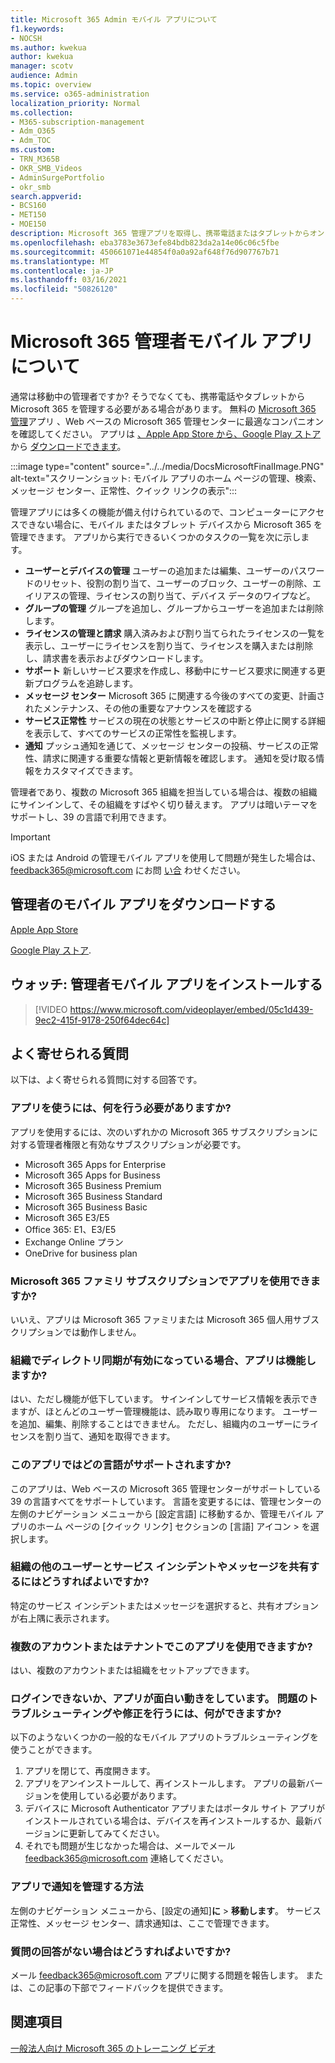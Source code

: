 ```yaml
---
title: Microsoft 365 Admin モバイル アプリについて
f1.keywords:
- NOCSH
ms.author: kwekua
author: kwekua
manager: scotv
audience: Admin
ms.topic: overview
ms.service: o365-administration
localization_priority: Normal
ms.collection:
- M365-subscription-management
- Adm_O365
- Adm_TOC
ms.custom:
- TRN_M365B
- OKR_SMB_Videos
- AdminSurgePortfolio
- okr_smb
search.appverid:
- BCS160
- MET150
- MOE150
description: Microsoft 365 管理アプリを取得し、携帯電話またはタブレットからオンライン組織を管理する方法について説明します。
ms.openlocfilehash: eba3783e3673efe84bdb823da2a14e06c06c5fbe
ms.sourcegitcommit: 450661071e44854f0a0a92af648f76d907767b71
ms.translationtype: MT
ms.contentlocale: ja-JP
ms.lasthandoff: 03/16/2021
ms.locfileid: "50826120"
---
```

# <a name="about-the-microsoft-365-admin-mobile-app"></a>Microsoft 365 管理者モバイル アプリについて

通常は移動中の管理者ですか? そうでなくても、携帯電話やタブレットから Microsoft 365 を管理する必要がある場合があります。 無料の [Microsoft 365 管理](https://go.microsoft.com/fwlink/?LinkID=627216)アプリ 、Web ベースの Microsoft 365 管理センターに最適なコンパニオンを確認してください。 アプリは [、Apple App Store から、Google Play ストア](https://apps.apple.com/app/apple-store/id761397963?pt=80423&ct=docsaboutadminapp&mt=8)から [ダウンロードできます](https://play.google.com/store/apps/details?id=com.ms.office365admin&referrer=utm_source%3Ddocsaboutadminapp%26utm_campaign%25docsaboutadminapp)。

:::image type="content" source="../../media/DocsMicrosoftFinalImage.PNG" alt-text="スクリーンショット: モバイル アプリのホーム ページの管理、検索、メッセージ センター、正常性、クイック リンクの表示":::

管理アプリには多くの機能が備え付けられているので、コンピューターにアクセスできない場合に、モバイル またはタブレット デバイスから Microsoft 365 を管理できます。 アプリから実行できるいくつかのタスクの一覧を次に示します。

- **ユーザーとデバイスの管理** ユーザーの追加または編集、ユーザーのパスワードのリセット、役割の割り当て、ユーザーのブロック、ユーザーの削除、エイリアスの管理、ライセンスの割り当て、デバイス データのワイプなど。
- **グループの管理** グループを追加し、グループからユーザーを追加または削除します。
- **ライセンスの管理と請求** 購入済みおよび割り当てられたライセンスの一覧を表示し、ユーザーにライセンスを割り当て、ライセンスを購入または削除し、請求書を表示およびダウンロードします。
- **サポート** 新しいサービス要求を作成し、移動中にサービス要求に関連する更新プログラムを追跡します。
- **メッセージ センター** Microsoft 365 に関連する今後のすべての変更、計画されたメンテナンス、その他の重要なアナウンスを確認する
- **サービス正常性** サービスの現在の状態とサービスの中断と停止に関する詳細を表示して、すべてのサービスの正常性を監視します。
- **通知** プッシュ通知を通じて、メッセージ センターの投稿、サービスの正常性、請求に関連する重要な情報と更新情報を確認します。 通知を受け取る情報をカスタマイズできます。

管理者であり、複数の Microsoft 365 組織を担当している場合は、複数の組織にサインインして、その組織をすばやく切り替えます。 アプリは暗いテーマをサポートし、39 の言語で利用できます。
  
> [!IMPORTANT]
> iOS または Android の管理モバイル アプリを使用して問題が発生した場合は、feedback365@microsoft.com にお問 [い合](mailto:feedback365@microsoft.com) わせください。
  
## <a name="download-the-admin-mobile-app"></a>管理者のモバイル アプリをダウンロードする

[Apple App Store](https://apps.apple.com/app/apple-store/id761397963?pt=80423&ct=docsaboutadminapp&mt=8) 

[Google Play ストア](https://play.google.com/store/apps/details?id=com.ms.office365admin&referrer=utm_source%3Ddocsaboutadminapp%26utm_campaign%25docsaboutadminapp).
  
## <a name="watch-install-the-admin-mobile-app"></a>ウォッチ: 管理者モバイル アプリをインストールする

> [!VIDEO https://www.microsoft.com/videoplayer/embed/05c1d439-9ec2-415f-9178-250f64dec64c]

## <a name="frequently-asked-questions"></a>よく寄せられる質問

以下は、よく寄せられる質問に対する回答です。
  
### <a name="what-do-i-need-to-do-to-be-able-to-use-the-app"></a>アプリを使うには、何を行う必要がありますか?

アプリを使用するには、次のいずれかの Microsoft 365 サブスクリプションに対する管理者権限と有効なサブスクリプションが必要です。

- Microsoft 365 Apps for Enterprise
- Microsoft 365 Apps for Business
- Microsoft 365 Business Premium
- Microsoft 365 Business Standard
- Microsoft 365 Business Basic
- Microsoft 365 E3/E5
- Office 365: E1、E3/E5
- Exchange Online プラン
- OneDrive for business plan
  
### <a name="can-i-use-the-app-with-my-microsoft-365-family-subscription"></a>Microsoft 365 ファミリ サブスクリプションでアプリを使用できますか?

いいえ、アプリは Microsoft 365 ファミリまたは Microsoft 365 個人用サブスクリプションでは動作しません。

### <a name="will-the-app-work-if-my-organization-has-directory-synchronization-enabled"></a>組織でディレクトリ同期が有効になっている場合、アプリは機能しますか?

はい、ただし機能が低下しています。 サインインしてサービス情報を表示できますが、ほとんどのユーザー管理機能は、読み取り専用になります。 ユーザーを追加、編集、削除することはできません。 ただし、組織内のユーザーにライセンスを割り当て、通知を取得できます。
  
### <a name="what-languages-are-supported-by-the-app"></a>このアプリではどの言語がサポートされますか?

このアプリは、Web ベースの Microsoft 365 管理センターがサポートしている 39 の言語すべてをサポートしています。 言語を変更するには、管理センターの左側のナビゲーション メニューから [設定言語] に移動するか、管理モバイル アプリのホーム ページの [クイック リンク] セクションの [言語] アイコン  >  を選択します。  
  
### <a name="how-can-i-share-the-service-incidents-and-messages-with-the-rest-of-my-organization"></a>組織の他のユーザーとサービス インシデントやメッセージを共有するにはどうすればよいですか?

特定のサービス インシデントまたはメッセージを選択すると、共有オプションが右上隅に表示されます。
  
### <a name="can-i-use-this-app-with-multiple-accounts-or-tenants"></a>複数のアカウントまたはテナントでこのアプリを使用できますか?

はい、複数のアカウントまたは組織をセットアップできます。

### <a name="im-unable-to-login-or-my-app-is-acting-funny-what-can-i-do-to-troubleshoot-or-fix-the-issue"></a>ログインできないか、アプリが面白い動きをしています。 問題のトラブルシューティングや修正を行うには、何ができますか?

以下のようないくつかの一般的なモバイル アプリのトラブルシューティングを使うことができます。

1. アプリを閉じて、再度開きます。
1. アプリをアンインストールして、再インストールします。 アプリの最新バージョンを使用している必要があります。
1. デバイスに Microsoft Authenticator アプリまたはポータル サイト アプリがインストールされている場合は、デバイスを再インストールするか、最新バージョンに更新してみてください。
1. それでも問題が生じなかった場合は、メールでメール feedback365@microsoft.com 連絡してください。

### <a name="how-do-i-manage-notifications-in-the-app"></a>アプリで通知を管理する方法

左側のナビゲーション メニューから、[設定の通知]**に**  >  **移動します**。 サービス正常性、メッセージ センター、請求通知は、ここで管理できます。

### <a name="what-do-i-do-if-my-question-isnt-answered"></a>質問の回答がない場合はどうすればよいですか?

メール [feedback365@microsoft.com](mailto:feedback365@microsoft.com) アプリに関する問題を報告します。 または、この記事の下部でフィードバックを提供できます。
  
## <a name="see-also"></a>関連項目

[一般法人向け Microsoft 365 のトレーニング ビデオ](https://support.microsoft.com/office/6ab4bbcd-79cf-4000-a0bd-d42ce4d12816)
